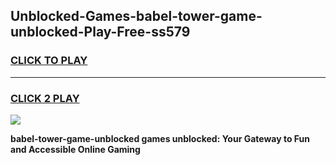 
## Unblocked-Games-babel-tower-game-unblocked-Play-Free-ss579
<h3>
<a href="https://premium76.site?title=babel-tower-game-unblocked&ref=09A">CLICK TO PLAY</a></h3>
<hr>

<h3>
<a href="https://premium76.site?title=babel-tower-game-unblocked&ref=09A">CLICK 2 PLAY</a>
  
</h3>

<a href="https://premium76.site?title=babel-tower-game-unblocked&ref=09A"><img src="https://clearcache.store/games.png"></a>


**babel-tower-game-unblocked games unblocked: Your Gateway to Fun and Accessible Online Gaming**

